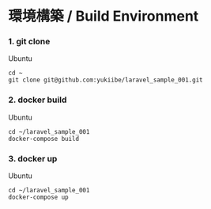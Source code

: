 # 環境構築 / Build Environment


### 1. git clone
Ubuntu
```
cd ~
git clone git@github.com:yukiibe/laravel_sample_001.git
```

### 2. docker build
Ubuntu
```
cd ~/laravel_sample_001
docker-compose build
```

### 3. docker up
Ubuntu
```
cd ~/laravel_sample_001
docker-compose up
```
